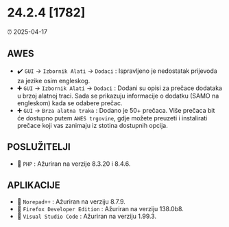 # 24.2.4 [1782]

⏰ 2025-04-17

## AWES
- ✔️ `GUI` -> `Izbornik Alati` -> `Dodaci` : Ispravljeno je nedostatak prijevoda za jezike osim engleskog.  
- ➕ `GUI` -> `Izbornik Alati` -> `Dodaci` : Dodani su opisi za prečace dodataka u brzoj alatnoj traci. Sada se prikazuju informacije o dodatku (SAMO na engleskom) kada se odabere prečac.  
- ➕ `GUI` -> `Brza alatna traka` : Dodano je 50+ prečaca. Više prečaca bit će dostupno putem `AWES trgovine`, gdje možete preuzeti i instalirati prečace koji vas zanimaju iz stotina dostupnih opcija.

## POSLUŽITELJI
- 🔄 `PHP`    : Ažuriran na verzije 8.3.20 i 8.4.6.

## APLIKACIJE
- 🔄 `Norepad++` : Ažuriran na verziju 8.7.9.
- 🔄 `Firefox Developer Edition` : Ažuriran na verziju 138.0b8.
- 🔄 `Visual Studio Code` : Ažuriran na verziju 1.99.3.
